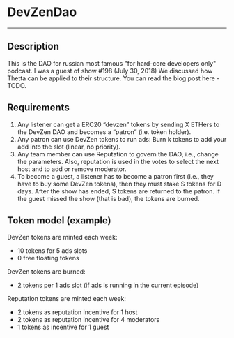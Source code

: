  # DevZenDao
 ---
 ## Description
 This is the DAO for russian most famous "for hard-core developers only" podcast. 
 I was a guest of show #198 (July 30, 2018)
 We discussed how Thetta can be applied to their structure. You can read the blog post here - TODO.
## Requirements
1) Any listener can get a ERC20 “devzen” tokens by sending X ETHers to the DevZen DAO and becomes a “patron” (i.e. token holder).
2) Any patron can use DevZen tokens to run ads: Burn k tokens to add your add into the slot (linear, no priority).
3) Any team member can use Reputation to govern the DAO, i.e., change the parameters. Also, reputation is used in the votes to select the next host and to add or remove moderator.
4) To become a guest, a listener has to become a patron first (i.e., they have to buy some DevZen tokens), then they must stake S tokens for D days. After the show has ended, S tokens are returned to the patron. If the guest missed the show (that is bad), the tokens are burned.   
## Token model (example)
DevZen tokens are minted each week:
 - 10 tokens for 5 ads slots
 - 0 free floating tokens

DevZen tokens are burned:
 - 2 tokens per 1 ads slot (if ads is running in the current episode)

Reputation tokens are minted each week:
- 2 tokens as reputation incentive for 1 host   
- 2 tokens as reputation incentive for 4 moderators
- 1 tokens as incentive for 1 guest